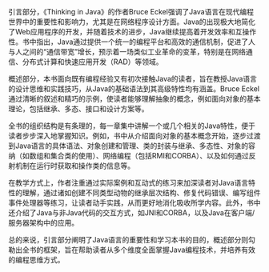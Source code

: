 引言部分，《Thinking in Java》的作者Bruce Eckel强调了Java语言在现代编程世界中的重要性和影响力，尤其是在网络程序设计方面。Java的出现极大地简化了Web应用程序的开发，并随着技术的进步，Java继续提高着开发效率和互操作性。书中指出，Java通过提供一个统一的编程平台和高效的通信机制，促进了人与人之间的“通信带宽”增长，预示着一场类似工业革命的变革，特别是在网络通信、分布式计算和快速应用开发（RAD）等领域。

概述部分，本书面向既有编程经验又有初次接触Java的读者，旨在教授Java语言的设计思维和实践技巧，从Java的基础语法到其高级特性均有涵盖。Bruce Eckel通过清晰的叙述和精巧的示例，使读者能够理解抽象的概念，例如面向对象的基本理论，包括继承、多态、接口和设计方案等。

全书的组织结构是有条理的，每一章集中讲解一个或几个相关的Java特性，便于读者步步深入地掌握知识。例如，书中从介绍面向对象的基本概念开始，逐步过渡到Java语言的具体语法、对象创建和管理、类的封装与继承、多态性、对象的容纳（如数组和集合类的使用）、网络编程（包括RMI和CORBA）、以及如何通过反射机制在运行时获取和操作类的信息等。

在教学方式上，作者注重通过实际案例和互动式的练习来加深读者对Java语言特性的理解，通过诸如创建不同类型动物的继承层次结构、修复代码错误、编写组件事件处理器等练习，让读者动手实践，从而更好地消化吸收所学内容。此外，书中还介绍了Java与非Java代码的交互方式，如JNI和CORBA，以及Java在客户端/服务器架构中的应用。

总的来说，引言部分阐明了Java语言的重要性和学习本书的目的，概述部分则勾勒出全书的框架，旨在帮助读者从多个维度全面掌握Java编程技术，并培养有效的编程思维方式。